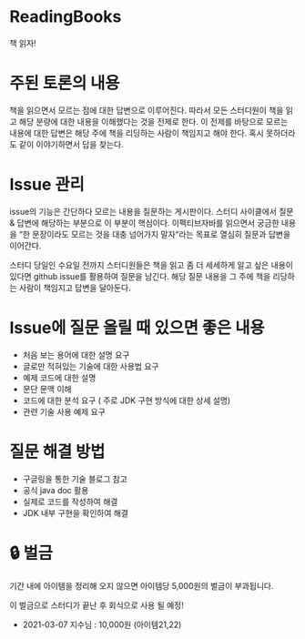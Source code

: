 # ReadingBooks
책 읽자!

# 주된 토론의 내용
책을 읽으면서 모르는 점에 대한 답변으로 이루어진다. 따라서 모든 스터디원이 책을 읽고 해당 분량에 대한 내용을 이해했다는 것을 전제로 한다. 이 전제를 바탕으로 모르는 내용에 대한 답변은 해당 주에 책을 리딩하는 사람이 책임지고 해야 한다. 혹시 못하더라도 같이 이야기하면서 답을 찾는다.

# Issue 관리
issue의 기능은 간단하다 모르는 내용을 질문하는 게시판이다. 스터디 사이클에서 질문 & 답변에 해당하는 부분으로 이 부분이 핵심이다. 이펙티브자바를 읽으면서 궁금한 내용을 “한 문장이라도 모르는 것을 대충 넘어가지 말자“라는 목표로 열심히 질문과 답변을 이어간다.

스터디 당일인 수요일 전까지 스터디원들은 책을 읽고 좀 더 세세하게 알고 싶은 내용이 있다면 github issue를 활용하여 질문을 남긴다. 해당 질문 내용을 그 주에 책을 리당하는 사람이 책임지고 답변을 달아둔다. 


# Issue에 질문 올릴 때 있으면 좋은 내용
- 처음 보는 용어에 대한 설명 요구
- 글로만 적혀있는 기술에 대한 사용법 요구
- 예제 코드에 대한 설명
- 문단 문맥 이해
- 코드에 대한 분석 요구 ( 주로 JDK 구현 방식에 대한 상세 설명)
- 관련 기술 사용 예제 요구

# 질문 해결 방법
- 구글링을 통한 기술 블로그 참고
- 공식 java doc 활용
- 실제로 코드를 작성하여 해결
- JDK 내부 구현을 확인하여 해결

# 🔒 벌금

기간 내에 아이템을 정리해 오지 않으면 아이템당 5,000원의 벌금이 부과됩니다.

이 벌금으로 스터디가 끝난 후 회식으로 사용 될 예정!

- 2021-03-07 지수님 : 10,000원 (아이템21,22)
